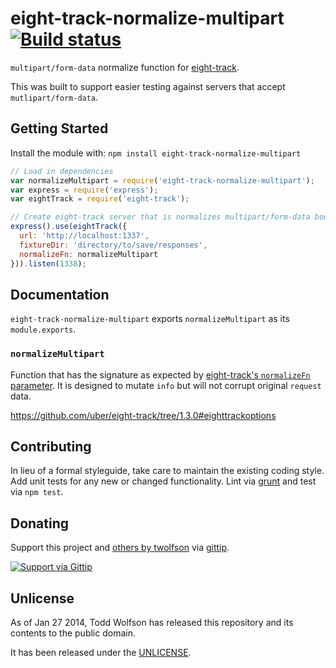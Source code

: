 # eight-track-normalize-multipart [![Build status](https://travis-ci.org/twolfson/eight-track-normalize-multipart.png?branch=master)](https://travis-ci.org/twolfson/eight-track-normalize-multipart)

`multipart/form-data` normalize function for [eight-track][].

[eight-track]: https://github.com/uber/eight-track

This was built to support easier testing against servers that accept `mutlipart/form-data`.

## Getting Started
Install the module with: `npm install eight-track-normalize-multipart`

```javascript
// Load in dependencies
var normalizeMultipart = require('eight-track-normalize-multipart');
var express = require('express');
var eightTrack = require('eight-track');

// Create eight-track server that is normalizes multipart/form-data boundaries
express().use(eightTrack({
  url: 'http://localhost:1337',
  fixtureDir: 'directory/to/save/responses',
  normalizeFn: normalizeMultipart
})).listen(1338);
```

## Documentation
`eight-track-normalize-multipart` exports `normalizeMultipart` as its `module.exports`.

### `normalizeMultipart`
Function that has the signature as expected by [eight-track's `normalizeFn` parameter][eight-track-options]. It is designed to mutate `info` but will not corrupt original `request` data.

https://github.com/uber/eight-track/tree/1.3.0#eighttrackoptions

[eight-track-options]: https://github.com/uber/eight-track/tree/1.3.0#eighttrackoptions

## Contributing
In lieu of a formal styleguide, take care to maintain the existing coding style. Add unit tests for any new or changed functionality. Lint via [grunt](https://github.com/gruntjs/grunt) and test via `npm test`.

## Donating
Support this project and [others by twolfson][gittip] via [gittip][].

[![Support via Gittip][gittip-badge]][gittip]

[gittip-badge]: https://rawgithub.com/twolfson/gittip-badge/master/dist/gittip.png
[gittip]: https://www.gittip.com/twolfson/

## Unlicense
As of Jan 27 2014, Todd Wolfson has released this repository and its contents to the public domain.

It has been released under the [UNLICENSE][].

[UNLICENSE]: UNLICENSE
